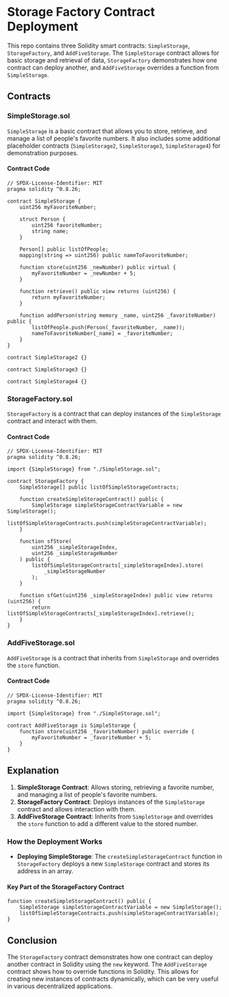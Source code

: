 # Storage Factory Contract Deployment 

This repo contains three Solidity smart contracts: `SimpleStorage`, `StorageFactory`, and `AddFiveStorage`. The `SimpleStorage` contract allows for basic storage and retrieval of data, `StorageFactory` demonstrates how one contract can deploy another, and `AddFiveStorage` overrides a function from `SimpleStorage`.

## Contracts

### SimpleStorage.sol

`SimpleStorage` is a basic contract that allows you to store, retrieve, and manage a list of people's favorite numbers. It also includes some additional placeholder contracts (`SimpleStorage2`, `SimpleStorage3`, `SimpleStorage4`) for demonstration purposes.

#### Contract Code

```solidity
// SPDX-License-Identifier: MIT
pragma solidity ^0.8.26;

contract SimpleStorage {
    uint256 myFavoriteNumber;

    struct Person {
        uint256 favoriteNumber;
        string name;
    }

    Person[] public listOfPeople;
    mapping(string => uint256) public nameToFavoriteNumber;

    function store(uint256 _newNumber) public virtual {
        myFavoriteNumber = _newNumber + 5;
    }

    function retrieve() public view returns (uint256) {
        return myFavoriteNumber;
    }

    function addPerson(string memory _name, uint256 _favoriteNumber) public {
        listOfPeople.push(Person(_favoriteNumber, _name));
        nameToFavoriteNumber[_name] = _favoriteNumber;
    }
}

contract SimpleStorage2 {}

contract SimpleStorage3 {}

contract SimpleStorage4 {}
```

### StorageFactory.sol

`StorageFactory` is a contract that can deploy instances of the `SimpleStorage` contract and interact with them.

#### Contract Code

```solidity
// SPDX-License-Identifier: MIT
pragma solidity ^0.8.26;

import {SimpleStorage} from "./SimpleStorage.sol";

contract StorageFactory {
    SimpleStorage[] public listOfSimpleStorageContracts;

    function createSimpleStorageContract() public {
        SimpleStorage simpleStorageContractVariable = new SimpleStorage();
        listOfSimpleStorageContracts.push(simpleStorageContractVariable);
    }

    function sfStore(
        uint256 _simpleStorageIndex,
        uint256 _simpleStorageNumber
    ) public {
        listOfSimpleStorageContracts[_simpleStorageIndex].store(
            _simpleStorageNumber
        );
    }

    function sfGet(uint256 _simpleStorageIndex) public view returns (uint256) {
        return listOfSimpleStorageContracts[_simpleStorageIndex].retrieve();
    }
}
```

### AddFiveStorage.sol

`AddFiveStorage` is a contract that inherits from `SimpleStorage` and overrides the `store` function.

#### Contract Code

```solidity
// SPDX-License-Identifier: MIT
pragma solidity ^0.8.26;

import {SimpleStorage} from "./SimpleStorage.sol";

contract AddFiveStorage is SimpleStorage {
    function store(uint256 _favoriteNumber) public override {
        myFavoriteNumber = _favoriteNumber + 5;
    }
}
```

## Explanation

1. **SimpleStorage Contract**: Allows storing, retrieving a favorite number, and managing a list of people's favorite numbers.
2. **StorageFactory Contract**: Deploys instances of the `SimpleStorage` contract and allows interaction with them.
3. **AddFiveStorage Contract**: Inherits from `SimpleStorage` and overrides the `store` function to add a different value to the stored number.

### How the Deployment Works

- **Deploying SimpleStorage**: The `createSimpleStorageContract` function in `StorageFactory` deploys a new `SimpleStorage` contract and stores its address in an array.

#### Key Part of the StorageFactory Contract

```solidity
function createSimpleStorageContract() public {
    SimpleStorage simpleStorageContractVariable = new SimpleStorage();
    listOfSimpleStorageContracts.push(simpleStorageContractVariable);
}
```

## Conclusion

The `StorageFactory` contract demonstrates how one contract can deploy another contract in Solidity using the `new` keyword. The `AddFiveStorage` contract shows how to override functions in Solidity. This allows for creating new instances of contracts dynamically, which can be very useful in various decentralized applications.
